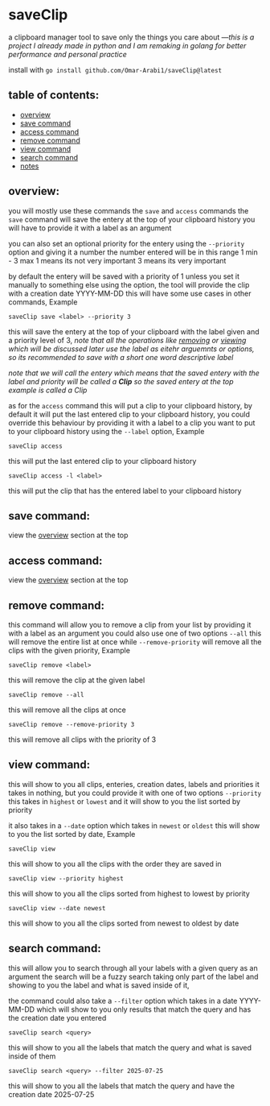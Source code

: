 # saveClip
a clipboard manager tool to save only the things you care about —*this is a project I already made in python and I am remaking in golang for better performance and personal practice*


install with `go install github.com/Omar-Arabi1/saveClip@latest`

## table of contents:
- [overview](#overview)
- [save command](#save-command)
- [access command](#access-command)
- [remove command](#remove-command)
- [view command](#view-command)
- [search command](#search-command)
- [notes](#notes)

## overview:
you will mostly use these commands the `save` and `access` commands
the `save` command will save the entery at the top of your clipboard history
you will have to provide it with a label as an argument


you can also set an optional priority for the entery using the `--priority` option
and giving it a number the number entered will be in this range 1 min - 3 max
1 means its not very important 3 means its very important


by default the entery will be saved with a priority of 1 unless you set it manually
to something else using the option, the tool will provide the clip with a creation date
YYYY-MM-DD this will have some use cases in other commands, Example


`saveClip save <label> --priority 3`


this will save the entery at the top of your clipboard with the label given and a priority
level of 3, *note that all the operations like [removing](#remove-command) or [viewing](#view-command) which will be discussed later
use the label as eitehr arguemnts or options, so its recommended to save with a short one word descriptive 
label*


*note that we will call the entery which means that the saved entery with the label and priority will 
be called a **Clip** so the saved entery at the top example is called a Clip*


as for the `access` command this will put a clip to your clipboard history, by default it will put
the last entered clip to your clipboard history, you could override this behaviour by providing it with
a label to a clip you want to put to your clipboard history using the `--label` option, Example


`saveClip access`


this will put the last entered clip to your clipboard history


`saveClip access -l <label>`

this will put the clip that has the entered label to your clipboard history

## save command:
view the [overview](#overview) section at the top

## access command:
view the [overview](#overview) section at the top

## remove command:
this command will allow you to remove a clip from your list by providing it with a label as an argument
you could also use one of two options `--all` this will remove the entire list at once while `--remove-priority`
will remove all the clips with the given priority, Example


`saveClip remove <label>`


this will remove the clip at the given label


`saveClip remove --all`


this will remove all the clips at once


`saveClip remove --remove-priority 3`


this will remove all clips with the priority of 3

## view command:
this will show to you all clips, enteries, creation dates, labels and priorities
it takes in nothing, but you could provide it with one of two options `--priority`
this takes in `highest` or `lowest` and it will show to you the list sorted by priority


it also takes in a `--date` option which takes in `newest` or `oldest` this will show to you
the list sorted by date, Example


`saveClip view`


this will show to you all the clips with the order they are saved in


`saveClip view --priority highest`


this will show to you all the clips sorted from highest to lowest by priority


`saveClip view --date newest`


this will show to you all the clips sorted from newest to oldest by date

## search command:
this will allow you to search through all your labels with a given query as an argument
the search will be a fuzzy search taking only part of the label and showing to you the label and 
what is saved inside of it,


the command could also take a `--filter` option which takes in a date YYYY-MM-DD which will show to
you only results that match the query and has the creation date you entered


`saveClip search <query>`


this will show to you all the labels that match the query and what is saved inside of them


`saveClip search <query> --filter 2025-07-25`


this will show to you all the labels that match the query and have the creation date 2025-07-25
